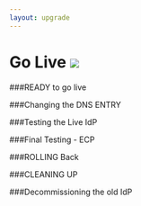 ```yaml
---
layout: upgrade
---
```


# Go Live [![](https://raw.githubusercontent.com/ausaccessfed/shibboleth-idp-installer/gh-pages/images/youtube.png)](#)

###READY to go live

###Changing the DNS ENTRY

###Testing the Live IdP

###Final Testing - ECP

###ROLLING Back

###CLEANING UP

###Decommissioning the old IdP

